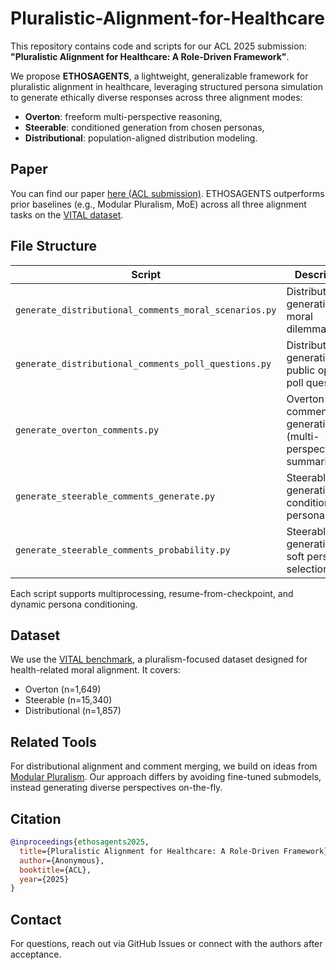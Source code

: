 # Pluralistic-Alignment-for-Healthcare

This repository contains code and scripts for our ACL 2025 submission:
**"Pluralistic Alignment for Healthcare: A Role-Driven Framework"**.

We propose **ETHOSAGENTS**, a lightweight, generalizable framework for pluralistic alignment in healthcare, leveraging structured persona simulation to generate ethically diverse responses across three alignment modes:

* **Overton**: freeform multi-perspective reasoning,
* **Steerable**: conditioned generation from chosen personas,
* **Distributional**: population-aligned distribution modeling.

## Paper

You can find our paper [here (ACL submission)](./7854_Pluralistic_Alignment_for.pdf). ETHOSAGENTS outperforms prior baselines (e.g., Modular Pluralism, MoE) across all three alignment tasks on the [VITAL dataset](https://github.com/anudeex/VITAL/tree/main/dataset).

## File Structure

| Script                                                | Description                                                        |
| ----------------------------------------------------- | ------------------------------------------------------------------ |
| `generate_distributional_comments_moral_scenarios.py` | Distributional generation for moral dilemmas                       |
| `generate_distributional_comments_poll_questions.py`  | Distributional generation for public opinion poll questions        |
| `generate_overton_comments.py`                        | Overton-style comment generation (multi-perspective summarization) |
| `generate_steerable_comments_generate.py`             | Steerable generation conditioned on persona                        |
| `generate_steerable_comments_probability.py`          | Steerable generation with soft persona selection                   |

Each script supports multiprocessing, resume-from-checkpoint, and dynamic persona conditioning.

## Dataset

We use the [VITAL benchmark](https://github.com/anudeex/VITAL/tree/main/dataset), a pluralism-focused dataset designed for health-related moral alignment. It covers:

* Overton (n=1,649)
* Steerable (n=15,340)
* Distributional (n=1,857)

## Related Tools

For distributional alignment and comment merging, we build on ideas from [Modular Pluralism](https://github.com/BunsenFeng/modular_pluralism/tree/main). Our approach differs by avoiding fine-tuned submodels, instead generating diverse perspectives on-the-fly.

## Citation

```bibtex
@inproceedings{ethosagents2025,
  title={Pluralistic Alignment for Healthcare: A Role-Driven Framework},
  author={Anonymous},
  booktitle={ACL},
  year={2025}
}
```

## Contact

For questions, reach out via GitHub Issues or connect with the authors after acceptance.
